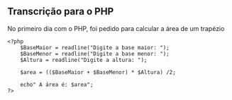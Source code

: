 ## Transcrição para o PHP
No primeiro dia com o PHP, foi pedido para calcular a área de um trapézio
```
<?php
    $BaseMaior = readline("Digite a base maior: ");
    $BaseMenor = readline("Digite a base menor: ");
    $Altura = readline("Digite a altura: ");

    $area = (($BaseMaior + $BaseMenor) * $Altura) /2;

    echo" A área é: $area";
?> 
```